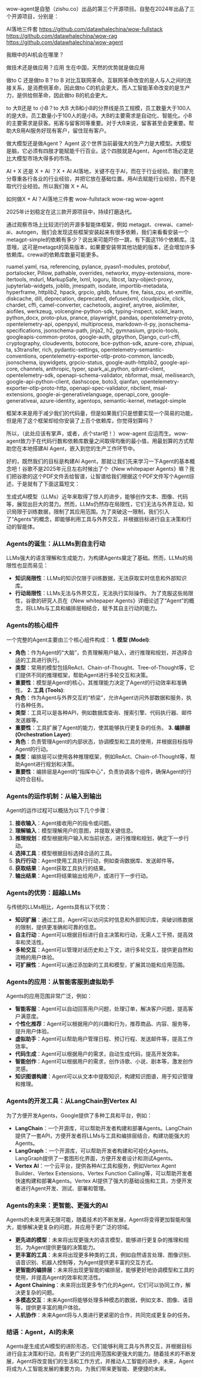 wow-agent是自塾（zishu.co）出品的第三个开源项目。自塾在2024年出品了三个开源项目，分别是：

AI落地三件套
https://github.com/datawhalechina/wow-fullstack  
https://github.com/datawhalechina/wow-rag  
https://github.com/datawhalechina/wow-agent  

我眼中的AI机会在哪里？

做技术还是做应用？应用
生在中国，天然的优势就是做应用

做to C 还是做to B？to B
对比互联网革命。互联网革命改变的是人与人之间的连接关系，是消费侧革命，因此做to C的机会更大。而人工智能革命改变的是生产力，是供给侧革命，因此做to B的机会更大。

to 大B还是 to 小B？to 大B
大B和小B的分界线是员工规模，员工数量大于100人的是大B，员工数量小于100人的是小B。大B的主要需求是自动化、智能化。小B的主要需求是获客。拓客与留客同等重要。对于大B来说，留客甚至会更重要。帮助大B用AI服务好现有客户，留住现有客户。

做大模型还是做Agent？ Agent
这个世界当前最强大的生产力是大模型。大模型是脑，它必须有四肢才能赋能千行百业。这个四肢就是Agent，Agent市场必定是比大模型市场大得多的市场。

AI + X 还是 X + AI ？X + AI
AI落地，关键不在于AI，而在于行业经验。我们要充分尊重各行各业的行业经验，并把它放在基础位置。用AI去赋能行业经验，而不是取代行业经验。所以我们做 X + AI。

如何做X + AI？AI落地三件套
wow-fullstack  wow-rag  wow-agent 

2025年计划稳定在这三款开源项目中，持续打磨迭代。

通过观察市场上比较流行的开源多智能体框架，例如 metagpt、crewai、camel-ai、autogen，我们会发现这些框架安装起来有很多依赖，我们来看看安装一个metagpt-simple的依赖有多少？说出来可能吓你一跳，有下面这116个依赖库。注意哦，这可是metagpt的简易版本，如果要安装带其他功能的版本，还会增加许多依赖库。crewai的依赖库数量可能更多。

ruamel.yaml, rsa, referencing, pylance, pyasn1-modules, protobuf, portalocker, Pillow, pathable, overrides, networkx, mypy-extensions, more-itertools, mdurl, MarkupSafe, lxml, loguru, libcst, lazy-object-proxy, jupyterlab-widgets, joblib, jmespath, isodate, importlib-metadata, hyperframe, httplib2, hpack, grpcio, gitdb, future, fire, faiss_cpu, et-xmlfile, diskcache, dill, deprecation, deprecated, defusedxml, cloudpickle, click, chardet, cffi, camel-converter, cachetools, asgiref, anytree, aiolimiter, aiofiles, werkzeug, volcengine-python-sdk, typing-inspect, scikit_learn, python_docx, proto-plus, prance, playwright, pandas, opentelemetry-proto, opentelemetry-api, openpyxl, multiprocess, markdown-it-py, jsonschema-specifications, jsonschema-path, jinja2, h2, gymnasium, grpcio-tools, googleapis-common-protos, google-auth, gitpython, Django, curl-cffi, cryptography, cloudevents, botocore, bce-python-sdk, azure-core, zhipuai, ta, s3transfer, rich, pydantic-settings, opentelemetry-semantic-conventions, opentelemetry-exporter-otlp-proto-common, lancedb, jsonschema, ipywidgets, grpcio-status, google-auth-httplib2, google-api-core, channels, anthropic, typer, spark_ai_python, qdrant-client, opentelemetry-sdk, openapi-schema-validator, nbformat, msal, meilisearch, google-api-python-client, dashscope, boto3, qianfan, opentelemetry-exporter-otlp-proto-http, openapi-spec-validator, nbclient, msal-extensions, google-ai-generativelanguage, openapi_core, google-generativeai, azure-identity, agentops, semantic-kernel, metagpt-simple


框架本来是用于减少我们的代码量，但是如果我们只是想要实现一个简易的功能，但是用了这个框架却给你安装了上百个依赖库，你觉得划算吗？

所以，（此处应该有掌声，或者，点个star吧！）wow-agent 应运而生。wow-agent致力于在代码行数和依赖库数量之间取得均衡的最小值，用最划算的方式帮助您在本地搭建AI Agent，嵌入到您的生产工作环节中。

好的，既然我们的目标是构建AI Agent，那就让我们先来学习一下Agent的基本概念吧！谷歌不是2025年元旦左右时候出了个《New whitepaper Agents》嘛？我们把谷歌的这个PDF文件丢给智谱，让智谱给我们根据这个PDF文件写个Agent综述，于是就有了下面这篇短文：

生成式AI模型（LLMs）近年来取得了惊人的进步，能够创作文本、图像、代码等，展现出巨大的潜力。然而，LLMs仍然存在局限性，它们无法与外界互动，知识局限于训练数据，限制了其应用范围。为了突破这一限制，我们引入了“Agents”的概念，即能够利用工具与外界交互，并根据目标进行自主决策和行动的智能体。
### Agents的诞生：从LLMs到自主行动
LLMs强大的语言理解和生成能力，为构建Agents奠定了基础。然而，LLMs的局限性也显而易见：
* **知识局限性**：LLMs的知识仅限于训练数据，无法获取实时信息和外部知识库。
* **行动局限性**：LLMs无法与外界交互，无法执行实际操作。
为了克服这些局限性，谷歌的研究人员在《New whitepaper Agents》详细论述了“Agent”的概念，将LLMs与工具和编排层相结合，赋予其自主行动的能力。
### Agents的核心组件
一个完整的Agent主要由三个核心组件构成：
**1. 模型 (Model)**:
* **角色**：作为Agent的“大脑”，负责理解用户输入，进行推理和规划，并选择合适的工具进行执行。
* **类型**：常用的模型包括ReAct、Chain-of-Thought、Tree-of-Thought等，它们提供不同的推理框架，帮助Agent进行多轮交互和决策。
* **重要性**：模型是Agent的核心，其推理能力决定了Agent的行动效率和准确性。
**2. 工具 (Tools)**:
* **角色**：作为Agent与外界交互的“桥梁”，允许Agent访问外部数据和服务，执行各种任务。
* **类型**：工具可以是各种API，例如数据库查询、搜索引擎、代码执行器、邮件发送器等。
* **重要性**：工具扩展了Agent的能力，使其能够执行更复杂的任务。
**3. 编排层 (Orchestration Layer)**:
* **角色**：负责管理Agent的内部状态，协调模型和工具的使用，并根据目标指导Agent的行动。
* **类型**：编排层可以使用各种推理框架，例如ReAct、Chain-of-Thought等，帮助Agent进行规划和决策。
* **重要性**：编排层是Agent的“指挥中心”，负责协调各个组件，确保Agent的行动符合目标。
### Agents的运作机制：从输入到输出
Agent的运作过程可以概括为以下几个步骤：
1. **接收输入**：Agent接收用户的指令或问题。
2. **理解输入**：模型理解用户的意图，并提取关键信息。
3. **推理规划**：模型根据用户输入和当前状态，进行推理和规划，确定下一步行动。
4. **选择工具**：模型根据目标选择合适的工具。
5. **执行行动**：Agent使用工具执行行动，例如查询数据库、发送邮件等。
6. **获取结果**：Agent获取工具执行的结果。
7. **输出结果**：Agent将结果输出给用户，或进行下一步行动。
### Agents的优势：超越LLMs
与传统的LLMs相比，Agents具有以下优势：
* **知识扩展**：通过工具，Agent可以访问实时信息和外部知识库，突破训练数据的限制，提供更准确和可靠的信息。
* **自主行动**：Agent可以根据目标进行自主决策和行动，无需人工干预，提高效率和灵活性。
* **多轮交互**：Agent可以管理对话历史和上下文，进行多轮交互，提供更自然和流畅的用户体验。
* **可扩展性**：Agent可以通过添加新的工具和模型，扩展其功能和应用范围。
### Agents的应用：从智能客服到虚拟助手
Agents的应用范围非常广泛，例如：
* **智能客服**：Agent可以自动回答用户问题，处理订单，解决客户问题，提高客户满意度。
* **个性化推荐**：Agent可以根据用户的兴趣和行为，推荐商品、内容、服务等，提升用户体验。
* **虚拟助手**：Agent可以帮助用户管理日程、预订行程、发送邮件等，提高工作效率。
* **代码生成**：Agent可以根据用户的需求，自动生成代码，提高开发效率。
* **智能创作**：Agent可以根据用户的需求，创作诗歌、小说、剧本等，激发创作灵感。
* **知识图谱构建**：Agent可以从文本中提取知识，构建知识图谱，用于知识管理和推理。
### Agents的开发工具：从LangChain到Vertex AI
为了方便开发Agents，Google提供了多种工具和平台，例如：
* **LangChain**：一个开源库，可以帮助开发者构建和部署Agents。LangChain提供了一套API，方便开发者将LLMs与工具和编排层结合，构建功能强大的Agents。
* **LangGraph**：一个开源库，可以帮助开发者构建和可视化Agents。LangGraph提供了一套图形化界面，方便开发者设计和测试Agents。
* **Vertex AI**：一个云平台，提供各种AI工具和服务，例如Vertex Agent Builder、Vertex Extensions、Vertex Function Calling等，可以帮助开发者快速构建和部署Agents。Vertex AI提供了强大的基础设施和工具，方便开发者进行Agent开发、测试、部署和管理。
### Agents的未来：更智能、更强大的AI
Agents的未来充满无限可能，随着技术的不断发展，Agent将变得更加智能和强大，能够解决更复杂的问题，并应用于更广泛的领域。
* **更先进的模型**：未来将出现更强大的语言模型，能够进行更复杂的推理和规划，为Agent提供更强的决策能力。
* **更丰富的工具**：未来将出现更多种类的工具，例如自然语言处理、图像识别、语音识别、机器人控制等，为Agent提供更丰富的交互方式。
* **更智能的编排层**：未来将出现更智能的编排层，能够更好地协调模型和工具的使用，并提高Agent的效率和灵活性。
* **Agent Chaining**：未来将出现更多专门化的Agent，它们可以协同工作，解决更复杂的问题。
* **多模态交互**：未来Agent将能够处理多种模态的数据，例如文本、图像、语音等，提供更丰富的用户体验。
* **人机协作**：未来Agent将与人类进行更紧密的合作，共同完成更复杂的任务。
### 结语：Agent，AI的未来
Agents是生成式AI模型的进阶形态，它们能够利用工具与外界交互，并根据目标进行自主决策和行动，具有更广泛的应用范围和更强大的能力。随着技术的不断发展，Agent将改变我们的生活和工作方式，并推动人工智能的进步。未来，Agent将成为人工智能发展的重要方向，为我们带来更智能、更便捷的未来。
